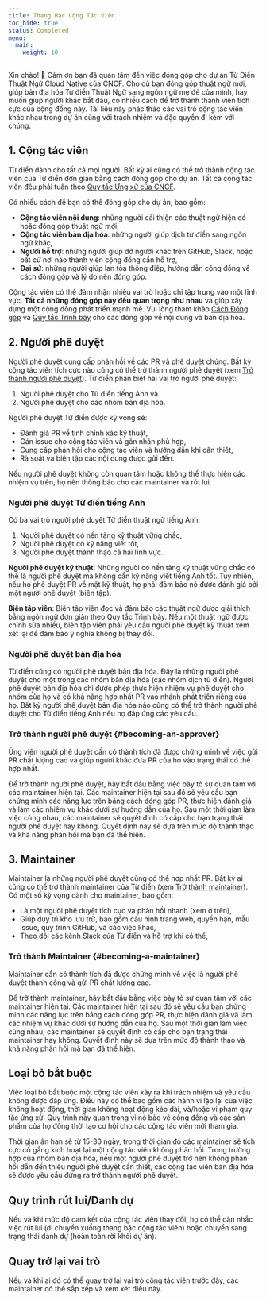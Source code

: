 ```yaml
---
title: Thang Bậc Cộng Tác Viên
toc_hide: true
status: Completed
menu:
  main:
    weight: 10
---
```


Xin chào! 👋 Cảm ơn bạn đã quan tâm đến việc đóng góp cho dự án Từ Điển Thuật Ngữ Cloud Native của CNCF.
Cho dù bạn đóng góp thuật ngữ mới, giúp bản địa hóa Từ điển Thuật Ngữ sang ngôn ngữ mẹ đẻ của mình,
hay muốn giúp người khác bắt đầu, có nhiều cách để trở thành thành viên tích cực của cộng đồng này.
Tài liệu này phác thảo các vai trò cộng tác viên khác nhau trong dự án cùng với trách nhiệm và đặc quyền đi kèm với chúng.

## 1. Cộng tác viên

Từ điển dành cho tất cả mọi người. Bất kỳ ai cũng có thể trở thành cộng tác viên của Từ điển đơn giản bằng cách đóng góp cho dự án.
Tất cả cộng tác viên đều phải tuân theo [Quy tắc Ứng xử của CNCF](https://github.com/cncf/foundation/blob/main/code-of-conduct.md).

Có nhiều cách để bạn có thể đóng góp cho dự án, bao gồm:

- **Cộng tác viên nội dung**: những người cải thiện các thuật ngữ hiện có hoặc đóng góp thuật ngữ mới,
- **Cộng tác viên bản địa hóa**: những người giúp dịch từ điển sang ngôn ngữ khác,
- **Người hỗ trợ**: những người giúp đỡ người khác trên GitHub, Slack, hoặc bất cứ nơi nào thành viên cộng đồng cần hỗ trợ,
- **Đại sứ**: những người giúp lan tỏa thông điệp, hướng dẫn cộng đồng về cách đóng góp và lý do nên đóng góp.

Cộng tác viên có thể đảm nhận nhiều vai trò hoặc chỉ tập trung vào một lĩnh vực.
**Tất cả những đóng góp này đều quan trọng như nhau** và giúp xây dựng một cộng đồng phát triển mạnh mẽ.
Vui lòng tham khảo [Cách Đóng góp](/contribute/) và [Quy tắc Trình bày](/style-guide/) cho các đóng góp về nội dung và bản địa hóa.

## 2. Người phê duyệt

Người phê duyệt cung cấp phản hồi về các PR và phê duyệt chúng. Bất kỳ cộng tác viên tích cực nào cũng có thể trở thành người phê duyệt (xem [Trở thành người phê duyệt](#becoming-an-approver)).
Từ điển phân biệt hai vai trò người phê duyệt:

1. Người phê duyệt cho Từ điển tiếng Anh và
2. Người phê duyệt cho các nhóm bản địa hóa.

Người phê duyệt Từ điển được kỳ vọng sẽ:

- Đánh giá PR về tính chính xác kỹ thuật,
- Gán issue cho cộng tác viên và gắn nhãn phù hợp,
- Cung cấp phản hồi cho cộng tác viên và hướng dẫn khi cần thiết,
- Rà soát và biên tập các nội dung được gửi đến.

Nếu người phê duyệt không còn quan tâm hoặc không thể thực hiện các nhiệm vụ trên, họ nên thông báo cho các maintainer và rút lui.

### Người phê duyệt Từ điển tiếng Anh

Có ba vai trò người phê duyệt Từ điển thuật ngữ tiếng Anh:

1) Người phê duyệt có nền tảng kỹ thuật vững chắc,
2) Người phê duyệt có kỹ năng viết tốt,
3) Người phê duyệt thành thạo cả hai lĩnh vực.

**Người phê duyệt kỹ thuật**: Những người có nền tảng kỹ thuật vững chắc có thể là người phê duyệt mà không cần kỹ năng viết tiếng Anh tốt.
Tuy nhiên, nếu họ phê duyệt PR về mặt kỹ thuật, họ phải đảm bảo nó được đánh giá bởi một người phê duyệt (biên tập).

**Biên tập viên**: Biên tập viên đọc và đảm bảo các thuật ngữ được giải thích bằng ngôn ngữ đơn giản theo Quy tắc Trình bày.
Nếu một thuật ngữ được chỉnh sửa nhiều, biên tập viên phải yêu cầu người phê duyệt kỹ thuật xem xét lại để đảm bảo ý nghĩa không bị thay đổi.

### Người phê duyệt bản địa hóa

Từ điển cũng có người phê duyệt bản địa hóa. Đây là những người phê duyệt cho một trong các nhóm bản địa hóa (các nhóm dịch từ điển).
Người phê duyệt bản địa hóa chỉ được phép thực hiện nhiệm vụ phê duyệt cho nhóm của họ và có khả năng hợp nhất PR vào nhánh phát triển riêng của họ.
Bất kỳ người phê duyệt bản địa hóa nào cũng có thể trở thành người phê duyệt cho Từ điển tiếng Anh nếu họ đáp ứng các yêu cầu.

### Trở thành người phê duyệt {#becoming-an-approver}

Ứng viên người phê duyệt cần có thành tích đã được chứng minh về việc gửi PR chất lượng cao và giúp người khác đưa PR của họ vào trạng thái có thể hợp nhất.

Để trở thành người phê duyệt, hãy bắt đầu bằng việc bày tỏ sự quan tâm với các maintainer hiện tại.
Các maintainer hiện tại sau đó sẽ yêu cầu bạn chứng minh các năng lực trên bằng cách đóng góp PR, thực hiện đánh giá và làm các nhiệm vụ khác dưới sự hướng dẫn của họ.
Sau một thời gian làm việc cùng nhau, các maintainer sẽ quyết định có cấp cho bạn trạng thái người phê duyệt hay không.
Quyết định này sẽ dựa trên mức độ thành thạo và khả năng phản hồi mà bạn đã thể hiện.

## 3. Maintainer

Maintainer là những người phê duyệt cũng có thể hợp nhất PR. Bất kỳ ai cũng có thể trở thành maintainer của Từ điển (xem [Trở thành maintainer](#becoming-a-maintainer)).
Có một số kỳ vọng dành cho maintainer, bao gồm:

- Là một người phê duyệt tích cực và phản hồi nhanh (xem ở trên),
- Giúp duy trì kho lưu trữ, bao gồm cấu hình trang web, quyền hạn, mẫu issue, quy trình GitHub, và các việc khác,
- Theo dõi các kênh Slack của Từ điển và hỗ trợ khi có thể,

### Trở thành Maintainer {#becoming-a-maintainer}

Maintainer cần có thành tích đã được chứng minh về việc là người phê duyệt thành công và gửi PR chất lượng cao.

Để trở thành maintainer, hãy bắt đầu bằng việc bày tỏ sự quan tâm với các maintainer hiện tại.
Các maintainer hiện tại sau đó sẽ yêu cầu bạn chứng minh các năng lực trên bằng cách đóng góp PR, thực hiện đánh giá và làm các nhiệm vụ khác dưới sự hướng dẫn của họ.
Sau một thời gian làm việc cùng nhau, các maintainer sẽ quyết định có cấp cho bạn trạng thái maintainer hay không.
Quyết định này sẽ dựa trên mức độ thành thạo và khả năng phản hồi mà bạn đã thể hiện.

## Loại bỏ bắt buộc

Việc loại bỏ bắt buộc một cộng tác viên xảy ra khi trách nhiệm và yêu cầu không được đáp ứng.
Điều này có thể bao gồm các hành vi lặp lại của việc không hoạt động, thời gian không hoạt động kéo dài, và/hoặc vi phạm quy tắc ứng xử.
Quy trình này quan trọng vì nó bảo vệ cộng đồng và các sản phẩm của họ đồng thời tạo cơ hội cho các cộng tác viên mới tham gia.

Thời gian ân hạn sẽ từ 15-30 ngày, trong thời gian đó các maintainer sẽ tích cực cố gắng kích hoạt lại một cộng tác viên không phản hồi. Trong trường hợp của nhóm bản địa hóa, nếu một người phê duyệt trở nên không phản hồi dẫn đến thiếu người phê duyệt cần thiết, các cộng tác viên bản địa hóa sẽ được yêu cầu đứng ra trở thành người phê duyệt.

## Quy trình rút lui/Danh dự

Nếu và khi mức độ cam kết của cộng tác viên thay đổi, họ có thể cân nhắc việc rút lui (di chuyển xuống thang bậc cộng tác viên)
hoặc chuyển sang trạng thái danh dự (hoàn toàn rời khỏi dự án).

## Quay trở lại vai trò

Nếu và khi ai đó có thể quay trở lại vai trò cộng tác viên trước đây, các maintainer có thể sắp xếp và xem xét điều này.

